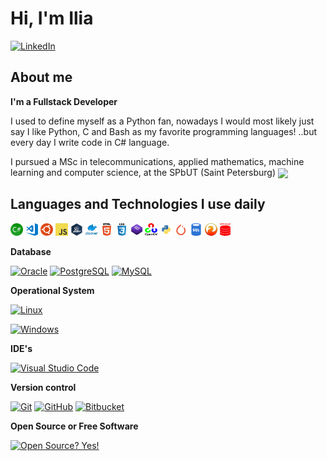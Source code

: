 # Hi, I'm Ilia


[![LinkedIn](https://img.shields.io/static/v1?label=LinkedIn&message=%20&color=white&logo=LinkedIn&style=flat-square&logoColor=white)](https://www.linkedin.com/in/ilia-maslakov/)

## About me

 <strong>I'm a Fullstack Developer</strong>
 
I used to define myself as a Python fan, nowadays I would most likely just say I like Python, С and Bash as my favorite programming languages!
..but every day I write code in C# language.

I pursued a MSc in telecommunications, applied mathematics, machine learning and computer science, at the SPbUT (Saint Petersburg) 
<img align='center' src="https://github-readme-stats.vercel.app/api?username=ilia-maslakov&show_icons=true">

## Languages and Technologies I use daily

<code><img height="20" src="https://github.com/ilia-maslakov/ilia-maslakov/blob/master/logo/csharp.png"></code>
<code><img height="20" src="https://github.com/ilia-maslakov/ilia-maslakov/blob/master/logo/vscode.png"></code>
<code><img height="20" src="https://github.com/ilia-maslakov/ilia-maslakov/blob/master/logo/ubuntu.png"></code>
<code><img height="20" src="https://github.com/ilia-maslakov/ilia-maslakov/blob/master/logo/javascript.png"></code>
<code><img height="20" src="https://github.com/ilia-maslakov/ilia-maslakov/blob/master/logo/jquery.png"></code>
<code><img height="20" src="https://github.com/ilia-maslakov/ilia-maslakov/blob/master/logo/docker.png"></code>
<code><img height="20" src="https://github.com/ilia-maslakov/ilia-maslakov/blob/master/logo/html.png"></code>
<code><img height="20" src="https://github.com/ilia-maslakov/ilia-maslakov/blob/master/logo/css.png"></code>
<code><img height="20" src="https://github.com/ilia-maslakov/ilia-maslakov/blob/master/logo/bootstrap.png"></code>
<code><img height="20" src="https://github.com/ilia-maslakov/ilia-maslakov/blob/master/logo/opencv.png"></code>
<code><img height="20" src="https://github.com/ilia-maslakov/ilia-maslakov/blob/master/logo/python.png"></code>
<code><img height="20" src="https://github.com/ilia-maslakov/ilia-maslakov/blob/master/logo/pytorch.png"></code>
<code><img height="20" src="https://github.com/ilia-maslakov/ilia-maslakov/blob/master/logo/sql.png"></code>
<code><img height="20" src="https://github.com/ilia-maslakov/ilia-maslakov/blob/master/logo/firebirdsql.png"></code>
<code><img height="20" src="https://github.com/ilia-maslakov/ilia-maslakov/blob/master/logo/oracledb.png"></code>




**Database**

[![Oracle](https://img.shields.io/badge/-oracle-a0c4db?logoWidth=40&style=flat-square&logo=oracle&link=https://github.com/ilia-maslakov/)](https://github.com/ilia-maslakov/)
[![PostgreSQL](https://img.shields.io/badge/-PostgreSQL-336791?style=flat-square&logo=postgresql&link=https://github.com/ilia-maslakov/)](https://github.com/ilia-maslakov/)
[![MySQL](https://img.shields.io/badge/-MySQL-a0c4db?logoWidth=40&style=flat-square&logo=mysql&link=https://github.com/lucenarenato/)](https://github.com/ilia-maslakov/)

**Operational System**

[![Linux](https://img.shields.io/badge/-Linux-333333?style=flat-square&logo=Linux&link=https://github.com/ilia-maslakov/)](https://github.com/ilia-maslakov/)

[![Windows](https://img.shields.io/badge/-Windows-0078D6?style=flat-square&logo=Windows)](https://github.com/ilia-maslakov/)

**IDE's**

[![Visual Studio Code](https://img.shields.io/badge/-Visual%20Studio%20Code-007ACC?style=flat-square&logo=VisualStudioCode&link=https://github.com/ilia-maslakov/)](https://github.com/ilia-maslakov/)

**Version control**

[![Git](https://img.shields.io/badge/-Git%20%20%20%20-black?logoWidth=60&style=for-the-badge&logo=git&link=https://github.com/ilia-maslakov/)](https://github.com/ilia-maslakov/)
[![GitHub](https://img.shields.io/badge/-GitHub-181717?logoWidth=30&style=for-the-badge&logo=github&link=https://github.com/ilia-maslakov/)](https://github.com/ilia-maslakov/)
[![Bitbucket](https://img.shields.io/badge/-Bitbucket-0052CC?style=for-the-badge&logo=bitbucket&link=https://github.com/ilia-maslakov/)](https://github.com/ilia-maslakov/)

**Open Source or Free Software**

[![Open Source? Yes!](https://badgen.net/badge/Open%20Source%20%3F/Yes%21/blue?icon=github)](https://github.com/ilia-maslakov/)

